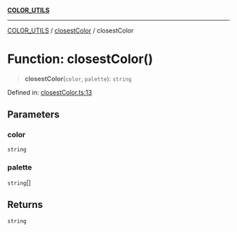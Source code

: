 [**COLOR_UTILS**](../../README.md)

***

[COLOR_UTILS](../../README.md) / [closestColor](../README.md) / closestColor

# Function: closestColor()

> **closestColor**(`color`, `palette`): `string`

Defined in: [closestColor.ts:13](https://github.com/dailker/everyutil-js/blob/7799f3f003cb23f425be3f1c83c38483e2648188/src/color/closestColor.ts#L13)

## Parameters

### color

`string`

### palette

`string`[]

## Returns

`string`
